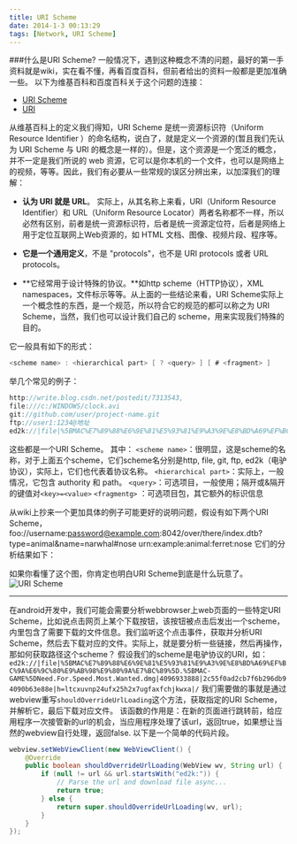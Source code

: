 ```yaml
---
title: URI Scheme
date: 2014-1-3 00:13:29
tags: [Network, URI Scheme]
---
```


###什么是URI Scheme?
一般情况下，遇到这种概念不清的问题，最好的第一手资料就是wiki，实在看不懂，再看百度百科，但前者给出的资料一般都是更加准确一些。
以下为维基百科和百度百科关于这个问题的连接：
* [URI Scheme][1]
* [URI][2]

从维基百科上的定义我们得知，URI Scheme 是统一资源标识符（Uniform Resource Identifier ）的命名结构，说白了，就是定义一个资源的(暂且我们先认为 URI Scheme 与 URI 的概念是一样的）。但是，这个资源是一个宽泛的概念，并不一定是我们所说的 web 资源，它可以是你本机的一个文件，也可以是网络上的视频，等等。因此，我们有必要从一些常规的误区分辨出来，以加深我们的理解：
* **认为 URI 就是 URL**。
实际上，从其名称上来看，URI（Uniform Resource Identifier）和 URL（Uniform Resource Locator）两者名称都不一样，所以必然有区别，前者是统一资源标识符，后者是统一资源定位符，后者是网络上用于定位互联网上Web资源的，如 HTML 文档、图像、视频片段、程序等。

* **它是一个通用定义**，不是 "protocols"，也不是 URI protocols 或者 URL protocols。
* **它经常用于设计特殊的协议。**如http scheme（HTTP协议），XML namespaces，文件标示等等。从上面的一些结论来看，URI Scheme实际上一个概念性的东西，是一个规范，所以符合它的规范的都可以称之为 URI Scheme，当然，我们也可以设计我们自己的 scheme，用来实现我们特殊的目的。

它一般具有如下的形式：
```java
<scheme name> : <hierarchical part> [ ? <query> ] [ # <fragment> ]
```
举几个常见的例子：
```java
http://write.blog.csdn.net/postedit/7313543,  
file:///c:/WINDOWS/clock.avi
git://github.com/user/project-name.git
ftp://user1:1234@地址
ed2k://|file|%5BMAC%E7%89%88%E6%9E%81%E5%93%81%E9%A3%9E%E8%BD%A69%EF%BC%9A%E6%9C%80%E9%AB%98%E9%80%9A%E7%BC%89%5D.%5BMACGAME%5DNeed.For.Speed.Most.Wanted.dmg|4096933888|2c55f0ad2cb7f6b296db94090b63e88e|h=ltcxuvnp24ufx25h2x7ugfaxfchjkwxa|/
```
这些都是一个URI Scheme。
其中：
`<scheme name>`：很明显，这是scheme的名称，对于上面五个scheme，它们scheme名分别是http, file, git, ftp, ed2k（电驴协议），实际上，它们也代表着协议名称。
`<hierarchical part>`：实际上，一般情况，它包含 authority 和 path。 
`<query>`：可选项目，一般使用；隔开或&隔开的键值对`<key>=<value>`
`<fragmentg>` ：可选项目包，其它额外的标识信息

从wiki上抄来一个更加具体的例子可能更好的说明问题，假设有如下两个URI Scheme，
foo://username:password@example.com:8042/over/there/index.dtb?type=animal&name=narwhal#nose
urn:example:animal:ferret:nose
它们的分析结果如下：

如果你看懂了这个图，你肯定也明白URI Scheme到底是什么玩意了。
![URI Scheme][3]

---

在android开发中，我们可能会需要分析webbrowser上web页面的一些特定URI Scheme，比如说点击网页上某个下载按钮，该按钮被点击后发出一个scheme，内里包含了需要下载的文件信息。我们监听这个点击事件，获取并分析URI Scheme，然后去下载对应的文件。实际上，就是要分析一些链接，然后再操作，那如何获取路径这个scheme？
假设我们的scheme是电驴协议的URI，如：
`ed2k://|file|%5BMAC%E7%89%88%E6%9E%81%E5%93%81%E9%A3%9E%E8%BD%A69%EF%BC%9A%E6%9C%80%E9%AB%98%E9%80%9A%E7%BC%89%5D.%5BMAC-GAME%5DNeed.For.Speed.Most.Wanted.dmg|4096933888|2c55f0ad2cb7f6b296db94090b63e88e|h=ltcxuvnp24ufx25h2x7ugfaxfchjkwxa|/`
我们需要做的事就是通过webview重写`shouldOverrideUrlLoading`这个方法，获取指定的URI Scheme，并解析它，最后下载对应文件。
该函数的作用是：在新的页面进行跳转前，给应用程序一次接管新的url的机会，当应用程序处理了该url，返回true，如果想让当然的webview自行处理，返回false.
以下是一个简单的代码片段。
```java
webview.setWebViewClient(new WebViewClient() {  
    @Override  
    public boolean shouldOverrideUrlLoading(WebView wv, String url) {
        if (null != url && url.startsWith("ed2k:")) {  
            // Parse the url and download file async...  
            return true;  
        } else {  
            return super.shouldOverrideUrlLoading(wv, url);  
        }  
    }  
}); 
```

[1]:http://en.wikipedia.org/wiki/URI_scheme
[2]:http://baike.baidu.com/view/160675.htm
[3]:http://hi.csdn.net/attachment/201203/3/16423_13307557171Ru7.png